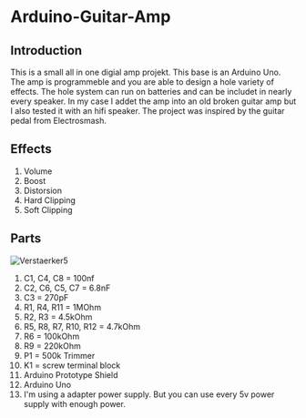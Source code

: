 # Arduino-Guitar-Amp

## Introduction
This is a small all in one digial amp projekt. This base is an Arduino Uno. The amp is programmeble and you are able to design a hole variety of effects. The hole system can run on batteries and can be includet in nearly every speaker. In my case I addet the amp into an old broken guitar amp but I also tested it with an hifi speaker. The project was inspired by the guitar pedal from Electrosmash.

## Effects
1. Volume
2. Boost
3. Distorsion
  1. Hard Clipping
  2. Soft Clipping

## Parts
![Verstaerker5](https://user-images.githubusercontent.com/64489709/80517029-b3981b80-8984-11ea-92c2-e7423980c42a.PNG)

1.  C1, C4, C8 = 100nf
2.  C2, C6, C5, C7 = 6.8nF
3.  C3 = 270pF
4.  R1, R4, R11 = 1MOhm
5.  R2, R3 = 4.5kOhm
8.  R5, R8, R7, R10, R12 = 4.7kOhm
9.  R6 = 100kOhm
10. R9 = 220kOhm
11. P1 = 500k Trimmer
12. K1 = screw terminal block
12. Arduino Prototype Shield
13. Arduino Uno
14. I'm using a adapter power supply. But you can use every 5v power supply with enough power.




